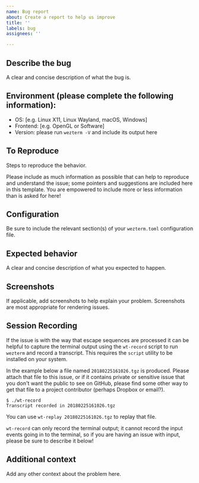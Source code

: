 ```yaml
---
name: Bug report
about: Create a report to help us improve
title: ''
labels: bug
assignees: ''

---
```


## Describe the bug

A clear and concise description of what the bug is.

## Environment (please complete the following information):

 - OS: [e.g. Linux X11, Linux Wayland, macOS, Windows]
 - Frontend:  [e.g. OpenGL or Software]
 - Version: please run `wezterm -V` and include its output here

## To Reproduce

Steps to reproduce the behavior.

Please include as much information as possible that can help to reproduce and understand the issue; some pointers and suggestions are included here in this template. You are empowered to include more or less information than is asked for here!

## Configuration

Be sure to include the relevant section(s) of your `wezterm.toml` configuration file.

## Expected behavior
A clear and concise description of what you expected to happen.

## Screenshots

If applicable, add screenshots to help explain your problem.  Screenshots are most
appropriate for rendering issues.

## Session Recording

If the issue is with the way that escape sequences are processed it can be helpful
to capture the terminal output using the `wt-record` script to run `wezterm` and
record a transcript.  This requires the `script` utility to be installed on your system.

In the example below a file named `20180225161026.tgz` is produced.  Please attach that
file to this issue, or if it contains private or sensitive issue that you don't want the
public to see on GitHub, please find some other way to get that file to a project
contributor (perhaps Dropbox or email?).

```
$ ./wt-record
Transcript recorded in 20180225161026.tgz
```

You can use `wt-replay 20180225161026.tgz` to replay that file.

`wt-record` can only record the terminal output; it cannot record the input events going
in to the terminal, so if you are having an issue with input, please be sure to describe
it below!

## Additional context
Add any other context about the problem here.
